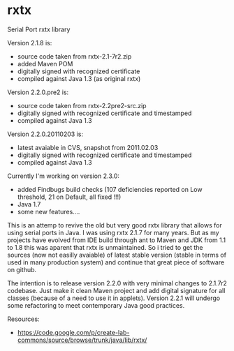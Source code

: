rxtx
====

Serial Port rxtx library

Version 2.1.8 is:
 - source code taken from rxtx-2.1-7r2.zip
 - added Maven POM
 - digitally signed with recognized certificate
 - compiled against Java 1.3 (as original rxtx)

 Version 2.2.0.pre2 is:
 - source code taken from rxtx-2.2pre2-src.zip
 - digitally signed with recognized certificate and timestamped
 - compiled against Java 1.3

 Version 2.2.0.20110203 is:
 - latest avaiable in CVS, snapshot from 2011.02.03
 - digitally signed with recognized certificate and timestamped
 - compiled against Java 1.3
 
Currently I'm working on version 2.3.0:
 - added Findbugs build checks (107 deficiencies reported on Low threshold, 21 on Default, all fixed !!!)
 - Java 1.7
 - some new features....

 
This is an attemp to revive the old but very good rxtx library that allows for using serial ports in Java. I was using rxtx 2.1.7 for many years. But as my projects have evolved from IDE build through ant to Maven and JDK from 1.1 to 1.8 this was aparent that rxtx is unmaintained. So i tried to get the sources (now not easilly avaiable) of latest stable version (stable in terms of used in many production system) and continue that great piece of software on github.

The intention is to release version 2.2.0 with very minimal changes to 2.1.7r2 codebase. Just make it clean Maven project and add digital signature for all classes (because of a need to use it in applets). Version 2.2.1 will undergo some refactoring to meet contemporary Java good practices.

Resources:
 * https://code.google.com/p/create-lab-commons/source/browse/trunk/java/lib/rxtx/